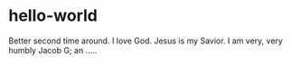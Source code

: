 # hello-world
Better second time around.
I love God.
Jesus is my Savior. 
I am very, very humbly Jacob G;
an .....
